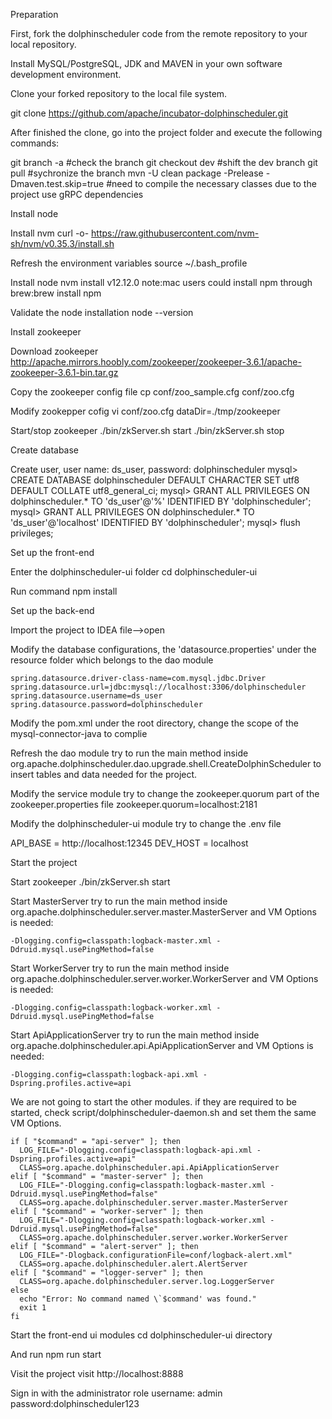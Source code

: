 Preparation

First, fork the dolphinscheduler code from the remote repository to your local repository.

Install MySQL/PostgreSQL, JDK and MAVEN in your own software development environment.

Clone your forked repository to the local file system.

git clone https://github.com/apache/incubator-dolphinscheduler.git

After finished the clone, go into the project folder and execute the following commands:

git branch -a  #check the branch
git checkout dev #shift the dev branch
git pull #sychronize the branch
mvn -U clean package -Prelease -Dmaven.test.skip=true  #need to compile the necessary classes due to the project use gRPC dependencies

Install node

Install nvm
curl -o- https://raw.githubusercontent.com/nvm-sh/nvm/v0.35.3/install.sh 

Refresh the environment variables
source ~/.bash_profile

Install node
nvm install v12.12.0
note:mac users could install npm through brew:brew install npm

Validate the node installation
node --version

Install zookeeper

Download zookeeper
http://apache.mirrors.hoobly.com/zookeeper/zookeeper-3.6.1/apache-zookeeper-3.6.1-bin.tar.gz

Copy the zookeeper config file
cp conf/zoo_sample.cfg conf/zoo.cfg

Modify zookepper cofig
vi conf/zoo.cfg
dataDir=./tmp/zookeeper

Start/stop zookeeper
./bin/zkServer.sh start ./bin/zkServer.sh stop

Create database

Create user, user name: ds_user, password: dolphinscheduler
mysql> CREATE DATABASE dolphinscheduler DEFAULT CHARACTER SET utf8 DEFAULT COLLATE utf8_general_ci;
mysql> GRANT ALL PRIVILEGES ON dolphinscheduler.* TO 'ds_user'@'%' IDENTIFIED BY 'dolphinscheduler';
mysql> GRANT ALL PRIVILEGES ON dolphinscheduler.* TO 'ds_user'@'localhost' IDENTIFIED BY 'dolphinscheduler';
mysql> flush privileges;

Set up the front-end

Enter the dolphinscheduler-ui folder
cd dolphinscheduler-ui

Run command
npm install

Set up the back-end

Import the project to IDEA
file-->open

Modify the database configurations, the 'datasource.properties' under the resource folder which belongs to the dao module

    spring.datasource.driver-class-name=com.mysql.jdbc.Driver
    spring.datasource.url=jdbc:mysql://localhost:3306/dolphinscheduler
    spring.datasource.username=ds_user
    spring.datasource.password=dolphinscheduler  
Modify the pom.xml under the root directory, change the scope of the mysql-connector-java to complie

Refresh the dao module
try to run the main method inside org.apache.dolphinscheduler.dao.upgrade.shell.CreateDolphinScheduler to insert tables and data needed for the project.

Modify the service module
try to change the zookeeper.quorum part of the zookeeper.properties file
zookeeper.quorum=localhost:2181

Modify the dolphinscheduler-ui module
try to change the .env file

API_BASE = http://localhost:12345
DEV_HOST = localhost

Start the project

Start zookeeper
./bin/zkServer.sh start

Start MasterServer
try to run the main method inside org.apache.dolphinscheduler.server.master.MasterServer and VM Options is needed:

    -Dlogging.config=classpath:logback-master.xml -Ddruid.mysql.usePingMethod=false
Start WorkerServer
try to run the main method inside org.apache.dolphinscheduler.server.worker.WorkerServer and VM Options is needed:

    -Dlogging.config=classpath:logback-worker.xml -Ddruid.mysql.usePingMethod=false
Start ApiApplicationServer
try to run the main method inside org.apache.dolphinscheduler.api.ApiApplicationServer and VM Options is needed:

    -Dlogging.config=classpath:logback-api.xml -Dspring.profiles.active=api
We are not going to start the other modules. if they are required to be started, check script/dolphinscheduler-daemon.sh and set them the same VM Options.

    if [ "$command" = "api-server" ]; then
      LOG_FILE="-Dlogging.config=classpath:logback-api.xml -Dspring.profiles.active=api"
      CLASS=org.apache.dolphinscheduler.api.ApiApplicationServer
    elif [ "$command" = "master-server" ]; then
      LOG_FILE="-Dlogging.config=classpath:logback-master.xml -Ddruid.mysql.usePingMethod=false"
      CLASS=org.apache.dolphinscheduler.server.master.MasterServer
    elif [ "$command" = "worker-server" ]; then
      LOG_FILE="-Dlogging.config=classpath:logback-worker.xml -Ddruid.mysql.usePingMethod=false"
      CLASS=org.apache.dolphinscheduler.server.worker.WorkerServer
    elif [ "$command" = "alert-server" ]; then
      LOG_FILE="-Dlogback.configurationFile=conf/logback-alert.xml"
      CLASS=org.apache.dolphinscheduler.alert.AlertServer
    elif [ "$command" = "logger-server" ]; then
      CLASS=org.apache.dolphinscheduler.server.log.LoggerServer
    else
      echo "Error: No command named \`$command' was found."
      exit 1
    fi

Start the front-end ui modules
cd dolphinscheduler-ui directory

And run 
npm run start

Visit the project
visit http://localhost:8888

Sign in with the administrator role
username: admin
password:dolphinscheduler123